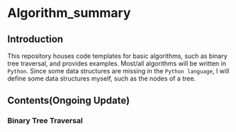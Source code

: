 # Algorithm_summary
## Introduction
This repository houses code templates for basic algorithms, such as binary tree traversal, and provides examples. 
Most/all algorithms will be written in `Python`. Since some data structures are missing in the `Python language`, I will define some data structures myself, such as the nodes of a tree.

## Contents(Ongoing Update)
### Binary Tree Traversal
